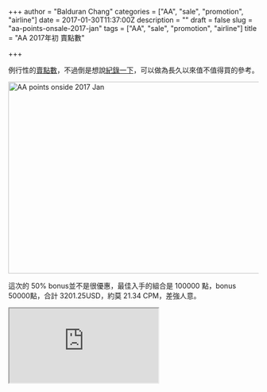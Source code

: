 +++
author = "Balduran Chang"
categories = ["AA", "sale", "promotion", "airline"]
date = 2017-01-30T11:37:00Z
description = ""
draft = false
slug = "aa-points-onsale-2017-jan"
tags = ["AA", "sale", "promotion", "airline"]
title = "AA 2017年初 賣點數"

+++


例行性的[賣點數](https://buymiles.americanairlines.com/en/buygift?c=AAC_ActPgBnr_EN,US_BUY)，不過倒是想說[紀錄一下](/2015/11/24/aa-points-onsale-2015-nov/)，可以做為長久以來值不值得買的參考。

<a data-flickr-embed="true"  href="https://www.flickr.com/photos/balduran/31802963323/in/dateposted/" title="AA points onside 2017 Jan"><img src="https://c1.staticflickr.com/1/506/31802963323_175eaf3fa9_z.jpg" width="640" height="386" alt="AA points onside 2017 Jan"></a><script async src="//embedr.flickr.com/assets/client-code.js" charset="utf-8"></script>

這次的 50% bonus並不是很優惠，最佳入手的組合是 100000 點，bonus 50000點，合計 3201.25USD，約莫 21.34 CPM，差強人意。


<iframe src="https://docs.google.com/spreadsheets/d/1R5Dz56PLVGzZk8dSGyrGY9CF-j6sUeNY0U5LR2vatDc/pubhtml?widget=true&amp;headers=false"></iframe>

